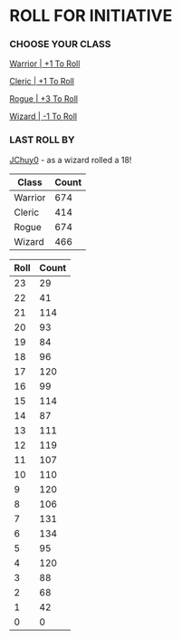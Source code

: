 # ROLL FOR INITIATIVE
### CHOOSE YOUR CLASS

[Warrior | +1 To Roll](https://github.com/benjaminsampica/benjaminsampica/issues/new?title=roll%7Cwarrior&body=Just+click+%27Submit+new+issue%27.)

[Cleric | +1 To Roll](https://github.com/benjaminsampica/benjaminsampica/issues/new?title=roll%7Ccleric&body=Just+click+%27Submit+new+issue%27.)

[Rogue | +3 To Roll](https://github.com/benjaminsampica/benjaminsampica/issues/new?title=roll%7Crogue&body=Just+click+%27Submit+new+issue%27.)

[Wizard | -1 To Roll](https://github.com/benjaminsampica/benjaminsampica/issues/new?title=roll%7Cwizard&body=Just+click+%27Submit+new+issue%27.)
### LAST ROLL BY
[JChuy0](https://www.github.com/JChuy0) - as a wizard rolled a 18!

|Class|Count|
|-|-|
|Warrior|674|
|Cleric|414|
|Rogue|674|
|Wizard|466|

|Roll|Count|
|-|-|
|23|29
|22|41
|21|114
|20|93
|19|84
|18|96
|17|120
|16|99
|15|114
|14|87
|13|111
|12|119
|11|107
|10|110
|9|120
|8|106
|7|131
|6|134
|5|95
|4|120
|3|88
|2|68
|1|42
|0|0
